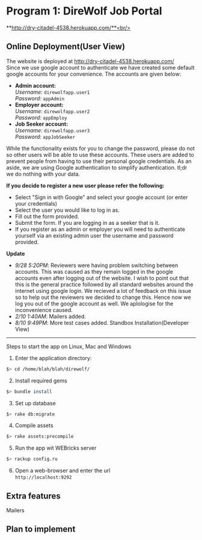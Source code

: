 Program 1: DireWolf Job Portal
==============================
**http://dry-citadel-4538.herokuapp.com/**<br/>

Online Deployment(User View)
---------------------------

The website is deployed at http://dry-citadel-4538.herokuapp.com/ <br/>
Since we use google account to authenticate we have created some default google accounts for your convenience. The accounts are given below:

* **Admin account:** <br/>
*Username:* `direwolfapp.user1`<br/>
*Password:*  `appAdmin`
* **Employer account:**  <br/>
*Username:* `direwolfapp.user2`<br/>
*Password:*  `appEmploy`
* **Job Seeker account:**  <br/>
*Username:* `direwolfapp.user3`<br/>
*Password:*  `appJobSeeker`


While the functionality exists for you to change the password, please do not so other users will be able to use these accounts. These users are added to prevent people from having to use their personal google credentials. As an aside, we are using Google authentication to simplify authentication. tl;dr we do nothing with your data.

**If you decide to register a new user please refer the following:**<br/>
- Select "Sign in with Google" and select your google account (or enter your credentials)
- Select the user you would like to log in as.
- Fill out the form provided.
- Submit the form. If you are logging in as a seeker that is it.
- If you register as an admin or employer you will need to authenticate yourself via an existing admin user the username and password provided.

**Update**
- *9/28 5:20PM*: Reviewers were having problem switching between accounts. This was caused as they remain logged in the google accounts even after logging out of the website. I wish to point out that this is the general practice followed by all standard websites around the internet using google login. We recieved a lot of feedback on this issue so to help out the reviewers we decided to change this. Hence now we log you out of the google account as well. We aplologise for the inconvenience caused.
- *2/10 1:40AM*: Mailers added.
- *8/10 9:49PM*: More test cases added.
Standbox Installation(Developer View)
-------------------------------------------

Steps to start the app on Linux, Mac and Windows

1. Enter the application directory:
```bash
$> cd /home/blah/blah/direwolf/
```
2. Install required gems
```bash
$> bundle install
```
3. Set up database
```bash
$> rake db:migrate
```
4. Compile assets
```bash
$> rake assets:precompile
```
5. Run the app wit WEBricks server
```bash
$> rackup config.ru
```
6. Open a web-browser and enter the url <br/>
   `http://localhost:9292`

Extra features
--------------
Mailers 

Plan to implement
-----------------
